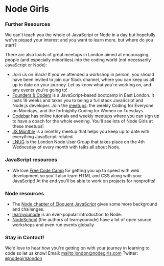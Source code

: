# Node Girls

### <a name="further-resources"></a>Further Resources
We can't teach you the whole of JavaScript or Node in a day but hopefully we've piqued your interest and you want to learn more, but where do you start?

There are also loads of great meetups in London aimed at encouraging people (and especially minorities) into the coding world (not necessarily JavaScript or Node):

+ Join us on Slack! If you've attended a workshop in person, you should have been invited to join our Slack channel, where you can keep us all up to date on your journey. Let us know what you're working on, and any events you're going to!
+ [Founders & Coders](http://www.foundersandcoders.com/) is a JavaScript-based bootcamp in East London. It lasts 16 weeks and takes you to being a full stack JavaScript and Node.js developer. Join the [meetups](https://www.meetup.com/founderscoders/): the weekly Coding for Everyone on Mondays, and the fortnightly Coding for Women on Tuesdays.
+ [Codebar](https://codebar.io/) has online tutorials and weekly meetups where you can sign up to have a coach for the whole evening. You'll see lots of Node Girls at these meetups!
+ [JS Monthly](https://www.meetup.com/js-monthly/) is a monthly meetup that helps you keep up to date with everything JavaScript-related.
+ [LNUG](http://lnug.org/) is the London Node User Group that takes place on the 4th Wednesday of every month with talks all about Node.

### JavaScript resources
+ We love [Free Code Camp](https://www.freecodecamp.org/) for getting you up to speed with web development so you'll also learn HTML and CSS along with your JavaScript! At the end you'll be able to work on projects for nonprofits!

### Node resources
+ The [Node chapter of Eloquent JavaScript](http://eloquentjavascript.net/20_node.html) gives some more background and challenges.
+ [learnyounode](https://github.com/workshopper/learnyounode) is an ever-popular introduction to Node.
+ [NodeSchool](http://nodeschool.io/) (the authors of learnyounode) have a lot of open source workshops and even run events globally.

### <a name="contact"></a>Stay in Contact!
We'd love to hear how you're getting on with your journey in learning to code so let us know!
Email: <mailto:london@nodegirls.com>
Twitter: [@nodegirlslondon](https://twitter.com/nodegirlslondon)
